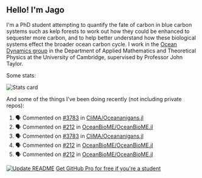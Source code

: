 ## Hello! I'm Jago

I'm a PhD student attempting to quantify the fate of carbon in blue carbon systems such as kelp forests to work out how they could be enhanced to sequester more carbon, and to help better understand how these biological systems effect the broader ocean carbon cycle. I work in the <a href="https://www.damtp.cam.ac.uk/user/jrt51/" class="emph">Ocean Dynamics group</a> in the Department of Applied Mathematics and Theoretical Physics at the University of Cambridge, supervised by Professor John Taylor.

Some stats:
<!--
![](https://raw.githubusercontent.com/jagoosw/jagoosw/main/profile-summary-card-output/nord_dark/0-profile-details.svg)
![](https://raw.githubusercontent.com/jagoosw/jagoosw/main/profile-summary-card-output/nord_dark/3-stats.svg)
![](https://raw.githubusercontent.com/jagoosw/jagoosw/main/profile-summary-card-output/nord_dark/4-productive-time.svg)
-->
![Stats card](https://github-readme-stats.vercel.app/api?username=jagoosw&count_private=true&show_icons=true&theme=transparent&hide_title=true&rank_icon=percentile&show=reviews)

And some of the things I've been doing recently (not including private repos):
<!--START_SECTION:activity-->
1. 🗣 Commented on [#3783](https://github.com/CliMA/Oceananigans.jl/pull/3783#issuecomment-2362302307) in [CliMA/Oceananigans.jl](https://github.com/CliMA/Oceananigans.jl)
2. 🗣 Commented on [#212](https://github.com/OceanBioME/OceanBioME.jl/pull/212#issuecomment-2361790411) in [OceanBioME/OceanBioME.jl](https://github.com/OceanBioME/OceanBioME.jl)
3. 🗣 Commented on [#3783](https://github.com/CliMA/Oceananigans.jl/pull/3783#issuecomment-2361555124) in [CliMA/Oceananigans.jl](https://github.com/CliMA/Oceananigans.jl)
4. 🗣 Commented on [#212](https://github.com/OceanBioME/OceanBioME.jl/pull/212#issuecomment-2361460681) in [OceanBioME/OceanBioME.jl](https://github.com/OceanBioME/OceanBioME.jl)
5. 🗣 Commented on [#212](https://github.com/OceanBioME/OceanBioME.jl/pull/212#issuecomment-2360957102) in [OceanBioME/OceanBioME.jl](https://github.com/OceanBioME/OceanBioME.jl)
<!--END_SECTION:activity-->


[![Update README](https://github.com/jagoosw/jagoosw/actions/workflows/update-readme.yml/badge.svg)](https://github.com/jagoosw/jagoosw/actions/workflows/update-readme.yml)
[Get GitHub Pro for free if you're a student](https://education.github.com/pack)


